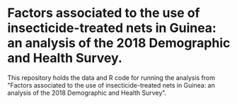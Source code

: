 # Factors associated to the use of insecticide-treated nets in Guinea: an analysis of the 2018 Demographic and Health Survey.

This repository holds the data and R code for running the analysis from "Factors associated to the use of insecticide-treated nets in Guinea: an analysis of the 2018 Demographic and Health Survey".





